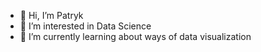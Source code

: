 - 👋 Hi, I’m Patryk
- 👀 I’m interested in Data Science 
- 🌱 I’m currently learning about ways of data visualization
